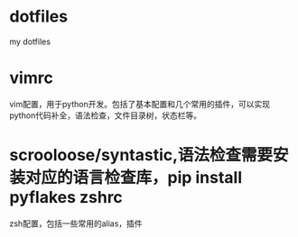 dotfiles
========

my dotfiles

vimrc
=====

vim配置，用于python开发。包括了基本配置和几个常用的插件，可以实现python代码补全，语法检查，文件目录树，状态栏等。

scrooloose/syntastic,语法检查需要安装对应的语言检查库，pip install pyflakes
zshrc
=====

zsh配置，包括一些常用的alias，插件


